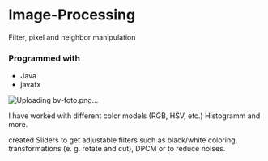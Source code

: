 # Image-Processing
Filter, pixel and neighbor manipulation

### Programmed with
- Java
- javafx

![Uploading bv-foto.png…]()

I have worked with different color models (RGB, HSV, etc.) Histogramm and more.

created Sliders to get adjustable filters such as black/white coloring, transformations (e. g. rotate and cut), DPCM or to reduce noises.
